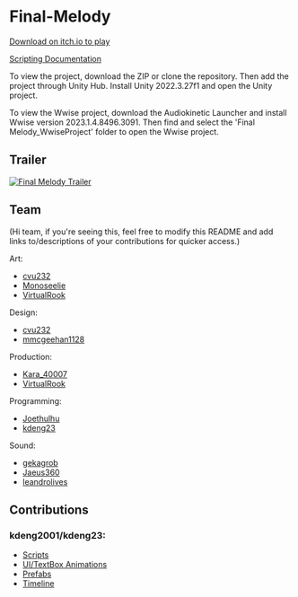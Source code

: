 # Final-Melody
[Download on itch.io to play](https://kdeng23.itch.io/final-melody)

[Scripting Documentation](https://docs.google.com/document/d/1DT68T4bE4WxgdYY85ceindu8-QG1DvWmrwOPdH6RaOo/edit?tab=t.0#heading=h.y5hz2twub9sp)

To view the project, download the ZIP or clone the repository. Then add the project through Unity Hub. Install Unity 2022.3.27f1 and open the Unity project.

To view the Wwise project, download the Audiokinetic Launcher and install Wwise version 2023.1.4.8496.3091. Then find and select the 'Final Melody_WwiseProject' folder to open the Wwise project.

## Trailer
[![Final Melody Trailer](http://img.youtube.com/vi/w_Rd24axrq4/0.jpg)](https://www.youtube.com/watch?v=w_Rd24axrq4)

## Team
(Hi team, if you're seeing this, feel free to modify this README and add links to/descriptions of your contributions for quicker access.)

Art:
* [cvu232](https://cvu232.itch.io/)
* [Monoseelie](https://monoseelie.itch.io/)
* [VirtualRook](https://virtualrook.itch.io/)

Design:
* [cvu232](https://cvu232.itch.io/)
* [mmcgeehan1128](https://mmcgeehan1128.itch.io/)

Production:
* [Kara_40007](https://kara-40007.itch.io/)
* [VirtualRook](https://virtualrook.itch.io/)

Programming:
* [Joethulhu](https://joethulhu.itch.io/)
* [kdeng23](https://kdeng23.itch.io/)

Sound:
* [gekagrob](https://gekagrob.itch.io/)
* [Jaeus360](https://jaeus360.itch.io/)
* [leandrolives](https://leandrolives.itch.io/)

## Contributions

### kdeng2001/kdeng23:
* [Scripts](https://github.com/kdeng2001/Final-Melody/tree/main/Assets/Scripts/KDScripts)
* [UI/TextBox Animations](https://github.com/kdeng2001/Final-Melody/tree/main/Assets/Animations)
* [Prefabs](https://github.com/kdeng2001/Final-Melody/tree/main/Assets/Prefabs/KDPrefabs)
* [Timeline](https://github.com/kdeng2001/Final-Melody/tree/main/Assets/CutsceneTimelines)
